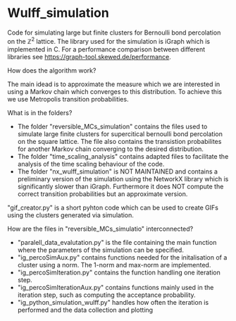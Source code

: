 # Wulff_simulation
Code for simulating large but finite clusters for Bernoulli bond percolation on the $\mathbb{Z}^2$ lattice.
The library used for the simulation is iGraph which is implemented in C. For a performance comparison between different libraries see https://graph-tool.skewed.de/performance.

How does the algorithm work?

The main idead is to approximate the measure which we are interested in using a Markov chain which converges to this distribution. To achieve this we use Metropolis transition probabilities.

What is in the folders?

- The folder "reversible_MCs_simulation" contains the files used to simulate large finite clusters for supercitical bernoulli bond percolation on the square lattice. The file also contains the transistion probabilites for another Markov chain converging to the desired distribution.
- The folder "time_scaling_analysis" contains adapted files to facilitate the analysis of the time scaling behaviour of the code.
- The folder "nx_wulff_simulation" is NOT MAINTAINED and contains a preliminary version of the simulation using the NetworkX library which is significantly slower than iGraph. Furthermore it does NOT compute the correct transition probabilities but an approximate version.

"gif_creator.py" is a short pyhton code which can be used to create GIFs using the clusters generated via simulation.

How are the files in "reversible_MCs_simulatio" interconnected?

- "paralell_data_evalutation.py" is the file containing the main function where the parameters of the simulation can be specified.
- "ig_percoSimAux.py" contains functions needed for the initalisation of a cluster using a norm. The 1-norm and max-norm are implemented.
- "ig_percoSimIteration.py" contains the function handling one iteration step.
- "ig_percoSimIterationAux.py" contains functions mainly used in the iteration step, such as computing the acceptance probability.
- "ig_python_simulation_wulff.py" handles how often the iteration is performed and the data collection and plotting

